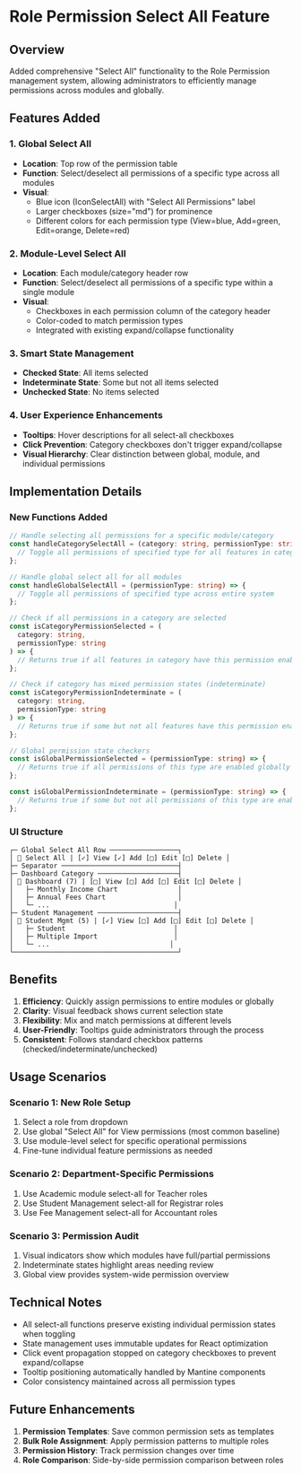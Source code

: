# Role Permission Select All Feature

## Overview

Added comprehensive "Select All" functionality to the Role Permission management system, allowing administrators to efficiently manage permissions across modules and globally.

## Features Added

### 1. Global Select All

- **Location**: Top row of the permission table
- **Function**: Select/deselect all permissions of a specific type across all modules
- **Visual**:
  - Blue icon (IconSelectAll) with "Select All Permissions" label
  - Larger checkboxes (size="md") for prominence
  - Different colors for each permission type (View=blue, Add=green, Edit=orange, Delete=red)

### 2. Module-Level Select All

- **Location**: Each module/category header row
- **Function**: Select/deselect all permissions of a specific type within a single module
- **Visual**:
  - Checkboxes in each permission column of the category header
  - Color-coded to match permission types
  - Integrated with existing expand/collapse functionality

### 3. Smart State Management

- **Checked State**: All items selected
- **Indeterminate State**: Some but not all items selected
- **Unchecked State**: No items selected

### 4. User Experience Enhancements

- **Tooltips**: Hover descriptions for all select-all checkboxes
- **Click Prevention**: Category checkboxes don't trigger expand/collapse
- **Visual Hierarchy**: Clear distinction between global, module, and individual permissions

## Implementation Details

### New Functions Added

```typescript
// Handle selecting all permissions for a specific module/category
const handleCategorySelectAll = (category: string, permissionType: string) => {
  // Toggle all permissions of specified type for all features in category
};

// Handle global select all for all modules
const handleGlobalSelectAll = (permissionType: string) => {
  // Toggle all permissions of specified type across entire system
};

// Check if all permissions in a category are selected
const isCategoryPermissionSelected = (
  category: string,
  permissionType: string
) => {
  // Returns true if all features in category have this permission enabled
};

// Check if category has mixed permission states (indeterminate)
const isCategoryPermissionIndeterminate = (
  category: string,
  permissionType: string
) => {
  // Returns true if some but not all features have this permission enabled
};

// Global permission state checkers
const isGlobalPermissionSelected = (permissionType: string) => {
  // Returns true if all permissions of this type are enabled globally
};

const isGlobalPermissionIndeterminate = (permissionType: string) => {
  // Returns true if some but not all permissions of this type are enabled
};
```

### UI Structure

```
┌─ Global Select All Row ─────────────────┐
│ 🔲 Select All | [✓] View [✓] Add [□] Edit [□] Delete │
├─ Separator ─────────────────────────────┤
├─ Dashboard Category ────────────────────┤
│ 📂 Dashboard (7) | [□] View [□] Add [□] Edit [□] Delete │
│   ├─ Monthly Income Chart               │
│   ├─ Annual Fees Chart                  │
│   └─ ...                               │
├─ Student Management ────────────────────┤
│ 📂 Student Mgmt (5) | [✓] View [□] Add [□] Edit [□] Delete │
│   ├─ Student                           │
│   ├─ Multiple Import                   │
│   └─ ...                              │
└─────────────────────────────────────────┘
```

## Benefits

1. **Efficiency**: Quickly assign permissions to entire modules or globally
2. **Clarity**: Visual feedback shows current selection state
3. **Flexibility**: Mix and match permissions at different levels
4. **User-Friendly**: Tooltips guide administrators through the process
5. **Consistent**: Follows standard checkbox patterns (checked/indeterminate/unchecked)

## Usage Scenarios

### Scenario 1: New Role Setup

1. Select a role from dropdown
2. Use global "Select All" for View permissions (most common baseline)
3. Use module-level select for specific operational permissions
4. Fine-tune individual feature permissions as needed

### Scenario 2: Department-Specific Permissions

1. Use Academic module select-all for Teacher roles
2. Use Student Management select-all for Registrar roles
3. Use Fee Management select-all for Accountant roles

### Scenario 3: Permission Audit

1. Visual indicators show which modules have full/partial permissions
2. Indeterminate states highlight areas needing review
3. Global view provides system-wide permission overview

## Technical Notes

- All select-all functions preserve existing individual permission states when toggling
- State management uses immutable updates for React optimization
- Click event propagation stopped on category checkboxes to prevent expand/collapse
- Tooltip positioning automatically handled by Mantine components
- Color consistency maintained across all permission types

## Future Enhancements

1. **Permission Templates**: Save common permission sets as templates
2. **Bulk Role Assignment**: Apply permission patterns to multiple roles
3. **Permission History**: Track permission changes over time
4. **Role Comparison**: Side-by-side permission comparison between roles
